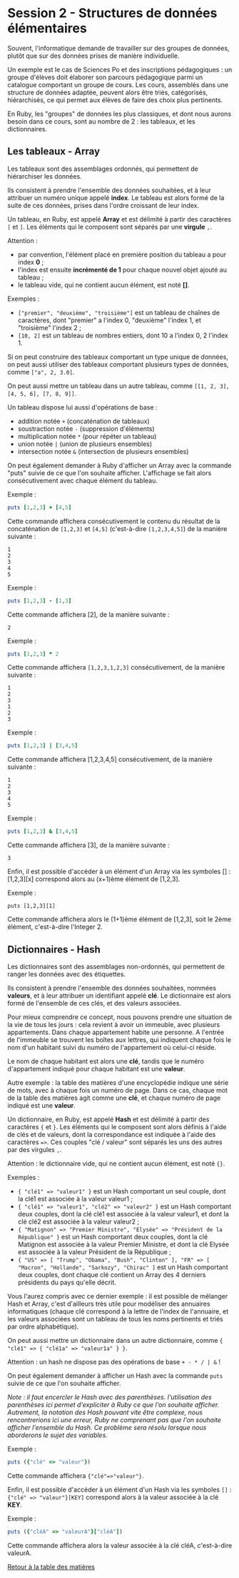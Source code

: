 # Session 2 - Structures de données élémentaires

Souvent, l'informatique demande de travailler sur des groupes de données, plutôt que sur des données prises de manière individuelle.

Un exemple est le cas de Sciences Po et des inscriptions pédagogiques : un groupe d'élèves doit élaborer son parcours pédagogique parmi un catalogue comportant un groupe de cours.
Les cours, assemblés dans une structure de données adaptée, peuvent alors être triés, catégorisés, hiérarchisés, ce qui permet aux élèves de faire des choix plus pertinents.

En Ruby, les "groupes" de données les plus classiques, et dont nous aurons besoin dans ce cours, sont au nombre de 2 : les tableaux, et les dictionnaires.

## Les tableaux - Array

Les tableaux sont des assemblages ordonnés, qui permettent de hiérarchiser les données.

Ils consistent à prendre l'ensemble des données souhaitées, et à leur attribuer un numéro unique appelé **index**. Le tableau est alors formé de la suite de ces données, prises dans l'ordre croissant de leur index.

Un tableau, en Ruby, est appelé **Array** et est délimité à partir des caractères `[` et `]`. Les éléments qui le composent sont séparés par une **virgule** `,`.

Attention :
- par convention, l'élément placé en première position du tableau a pour index **0** ;
- l'index est ensuite **incrémenté de 1** pour chaque nouvel objet ajouté au tableau ;
- le tableau vide, qui ne contient aucun élément, est noté **[]**.

Exemples :
- `["premier", "deuxième", "troisième"]` est un tableau de chaînes de caractères, dont "premier" a l'index 0, "deuxième" l'index 1, et "troisième" l'index 2 ;
- `[10, 2]` est un tableau de nombres entiers, dont 10 a l'index 0, 2 l'index 1.


Si on peut construire des tableaux comportant un type unique de données, on peut aussi utiliser des tableaux comportant plusieurs types de données, comme `["a", 2, 3.0]`.

On peut aussi mettre un tableau dans un autre tableau, comme `[[1, 2, 3], [4, 5, 6], [7, 8, 9]]`.

Un tableau dispose lui aussi d'opérations de base :
- addition notée `+` (concaténation de tableaux)
- soustraction notée `-` (suppression d'éléments)
- multiplication notée `*` (pour répéter un tableau)
- union notée `|` (union de plusieurs ensembles)
- intersection notée `&` (intersection de plusieurs ensembles)

On peut également demander à Ruby d'afficher un Array avec la commande "puts" suivie de ce que l'on souhaite afficher. L'affichage se fait alors consécutivement avec chaque élément du tableau.

Exemple :

```ruby
puts [1,2,3] + [4,5]
```


Cette commande affichera consécutivement le contenu du résultat de la concaténation de `[1,2,3]` et `[4,5]` (c'est-à-dire `[1,2,3,4,5]`) de la manière suivante :

```
1
2
3
4
5
```

Exemple :

```ruby
puts [1,2,3] - [1,3]
```

Cette commande affichera [2], de la manière suivante :

```
2
```

Exemple :

```ruby
puts [1,2,3] * 2
```


Cette commande affichera `[1,2,3,1,2,3]` consécutivement, de la manière suivante :

```
1
2
3
1
2
3
```

Exemple :

```ruby
puts [1,2,3] | [3,4,5]
```

Cette commande affichera [1,2,3,4,5] consécutivement, de la manière suivante :

```
1
2
3
4
5
```

Exemple :

```ruby
puts [1,2,3] & [3,4,5]
```

Cette commande affichera [3], de la manière suivante :

```
3
```

Enfin, il est possible d'accéder à un élément d'un Array via les symboles [] : [1,2,3][x] correspond alors au (x+1)ème élément de [1,2,3].

Exemple :

```
puts [1,2,3][1]
```

Cette commande affichera alors le (1+1)ème élément de [1,2,3], soit le 2ème élément, c'est-à-dire l'Integer 2.

## Dictionnaires - Hash

Les dictionnaires sont des assemblages non-ordonnés, qui permettent de ranger les données avec des étiquettes.

Ils consistent à prendre l'ensemble des données souhaitées, nommées **valeurs**, et à leur attribuer un identifiant appelé **clé**. Le dictionnaire est alors formé de l'ensemble de ces clés, et des valeurs associées.

Pour mieux comprendre ce concept, nous pouvons prendre une situation de la vie de tous les jours : cela revient à avoir un immeuble, avec plusieurs appartements. Dans chaque appartement habite une personne. A l'entrée de l'immeuble se trouvent les boîtes aux lettres, qui indiquent chaque fois le nom d'un habitant suivi du numéro de l'appartement où celui-ci réside.

Le nom de chaque habitant est alors une **clé**, tandis que le numéro d'appartement indiqué pour chaque habitant est une **valeur**.

Autre exemple : la table des matières d'une encyclopédie indique une série de mots, avec à chaque fois un numéro de page. Dans ce cas, chaque mot de la table des matières agit comme une **clé**, et chaque numéro de page indiqué est une **valeur**.

Un dictionnaire, en Ruby, est appelé **Hash** et est délimité à partir des caractères `{` et `}`. Les éléments qui le composent sont alors définis à l'aide de clés et de valeurs, dont la correspondance est indiquée à l'aide des caractères `=>`. Ces couples "clé / valeur" sont séparés les uns des autres par des virgules `,`.

Attention : le dictionnaire vide, qui ne contient aucun élément, est noté `{}`.

Exemples :
- `{ "clé1" => "valeur1" }` est un Hash comportant un seul couple, dont la clé1 est associée à la valeur valeur1 ;
- `{ "clé1" => "valeur1", "clé2" => "valeur2" }` est un Hash comportant deux couples, dont la clé clé1 est associée à la valeur valeur1, et dont la clé clé2 est associée à la valeur valeur2 ;
- `{ "Matignon" => "Premier Ministre", "Elysée" => "Président de la République" }` est un Hash comportant deux couples, dont la clé Matignon est associée à la valeur Premier Ministre, et dont la clé Elysée est associée à la valeur Président de la République ;
- `{ "US" => [ "Trump", "Obama", "Bush", "Clinton" ], "FR" => [ "Macron", "Hollande", "Sarkozy", "Chirac" ]` est un Hash comportant deux couples, dont chaque clé contient un Array des 4 derniers présidents du pays qu'elle décrit.

Vous l'aurez compris avec ce dernier exemple : il est possible de mélanger Hash et Array, c'est d'ailleurs très utile pour modéliser des annuaires informatiques (chaque clé correspond à la lettre de l'index de l'annuaire, et les valeurs associées sont un tableau de tous les noms pertinents et triés par ordre alphabétique).

On peut aussi mettre un dictionnaire dans un autre dictionnaire, comme `{ "clé1" => { "clé1a" => "valeur1a" } }`.

Attention : un hash ne dispose pas des opérations de base `+ - * / | &` !

On peut également demander à afficher un Hash avec la commande `puts` suivie de ce que l'on souhaite afficher.

*Note : il faut encercler le Hash avec des parenthèses. l'utilisation des parenthèses ici permet d'expliciter à Ruby ce que l'on souhaite afficher. Autrement, la notation des Hash pouvant vite être complexe, nous rencontrerions ici une erreur, Ruby ne comprenant pas que l'on souhaite afficher l'ensemble du Hash. Ce problème sera résolu lorsque nous aborderons le sujet des variables.*


Exemple :

```ruby
puts ({"clé" => "valeur"})
```

Cette commande affichera `{"clé"=>"valeur"}`.

Enfin, il est possible d'accéder à un élément d'un Hash via les symboles `[]` : `{"clé" => "valeur"}[KEY]` correspond alors à la valeur associée à la clé **KEY**.

Exemple :

```ruby
puts ({"cléA" => "valeurA"}["cléA"])
```

Cette commande affichera alors la valeur associée à la clé cléA, c'est-à-dire valeurA.

[Retour à la table des matières](../../../)